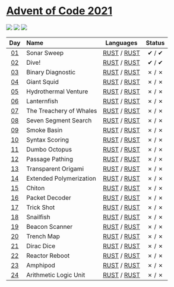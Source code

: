 [Advent of Code 2021](https://adventofcode.com/2021)
========================

![](https://img.shields.io/badge/day%20📅-23-blue) ![](https://img.shields.io/badge/stars%20⭐-5-yellow) ![](https://img.shields.io/badge/days%20completed-2-red)


| Day                                        | Name                                  | Languages                                       | Status   |
|:------------------------------------------:|:--------------------------------------|:-----------------------------------------------:|:--------:|
| [01](https://adventofcode.com/2021/day/1)  |  Sonar Sweep  | [RUST](day01/1/main.rs) / [RUST](day01/2/main.rs)   |   ✔ / ✔  |
| [02](https://adventofcode.com/2021/day/2)  |  Dive!  | [RUST](day02/1/main.rs) / [RUST](day02/2/main.rs)   |   ✔ / ✔  |
| [03](https://adventofcode.com/2021/day/3)  |  Binary Diagnostic  | [RUST](day03/1/main.rs) / [RUST](day03/2/main.rs)   |   ✗ / ✗  |
| [04](https://adventofcode.com/2021/day/4)  |  Giant Squid  | [RUST](day04/1/main.rs) / [RUST](day04/2/main.rs)   |   ✗ / ✗  |
| [05](https://adventofcode.com/2021/day/5)  |  Hydrothermal Venture  | [RUST](day05/1/main.rs) / [RUST](day05/2/main.rs)   |   ✗ / ✗  |
| [06](https://adventofcode.com/2021/day/6)  |  Lanternfish  | [RUST](day06/1/main.rs) / [RUST](day06/2/main.rs)   |   ✗ / ✗  |
| [07](https://adventofcode.com/2021/day/7)  |  The Treachery of Whales  | [RUST](day07/1/main.rs) / [RUST](day07/2/main.rs)   |   ✗ / ✗  |
| [08](https://adventofcode.com/2021/day/8)  |  Seven Segment Search  | [RUST](day08/1/main.rs) / [RUST](day08/2/main.rs)   |   ✗ / ✗  |
| [09](https://adventofcode.com/2021/day/9)  |  Smoke Basin  | [RUST](day09/1/main.rs) / [RUST](day09/2/main.rs)   |   ✗ / ✗  |
| [10](https://adventofcode.com/2021/day/10)  |  Syntax Scoring  | [RUST](day10/1/main.rs) / [RUST](day10/2/main.rs)   |   ✗ / ✗  |
| [11](https://adventofcode.com/2021/day/11)  |  Dumbo Octopus  | [RUST](day11/1/main.rs) / [RUST](day11/2/main.rs)   |   ✗ / ✗  |
| [12](https://adventofcode.com/2021/day/12)  |  Passage Pathing  | [RUST](day12/1/main.rs) / [RUST](day12/2/main.rs)   |   ✗ / ✗  |
| [13](https://adventofcode.com/2021/day/13)  |  Transparent Origami  | [RUST](day13/1/main.rs) / [RUST](day13/2/main.rs)   |   ✗ / ✗  |
| [14](https://adventofcode.com/2021/day/14)  |  Extended Polymerization  | [RUST](day14/1/main.rs) / [RUST](day14/2/main.rs)   |   ✗ / ✗  |
| [15](https://adventofcode.com/2021/day/15)  |  Chiton  | [RUST](day15/1/main.rs) / [RUST](day15/2/main.rs)   |   ✗ / ✗  |
| [16](https://adventofcode.com/2021/day/16)  |  Packet Decoder  | [RUST](day16/1/main.rs) / [RUST](day16/2/main.rs)   |   ✗ / ✗  |
| [17](https://adventofcode.com/2021/day/17)  |  Trick Shot  | [RUST](day17/1/main.rs) / [RUST](day17/2/main.rs)   |   ✗ / ✗  |
| [18](https://adventofcode.com/2021/day/18)  |  Snailfish  | [RUST](day18/1/main.rs) / [RUST](day18/2/main.rs)   |   ✗ / ✗  |
| [19](https://adventofcode.com/2021/day/19)  |  Beacon Scanner  | [RUST](day19/1/main.rs) / [RUST](day19/2/main.rs)   |   ✗ / ✗  |
| [20](https://adventofcode.com/2021/day/20)  |  Trench Map  | [RUST](day20/1/main.rs) / [RUST](day20/2/main.rs)   |   ✗ / ✗  |
| [21](https://adventofcode.com/2021/day/21)  |  Dirac Dice  | [RUST](day21/1/main.rs) / [RUST](day21/2/main.rs)   |   ✗ / ✗  |
| [22](https://adventofcode.com/2021/day/22)  |  Reactor Reboot  | [RUST](day22/1/main.rs) / [RUST](day22/2/main.rs)   |   ✗ / ✗  |
| [23](https://adventofcode.com/2021/day/23)  |  Amphipod  | [RUST](day23/1/main.rs) / [RUST](day23/2/main.rs)   |   ✗ / ✗  |
| [24](https://adventofcode.com/2021/day/24)  |  Arithmetic Logic Unit  | [RUST](day24/1/main.rs) / [RUST](day24/2/main.rs)   |   ✗ / ✗  |